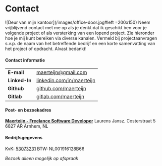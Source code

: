 # Contact

![Deur van mijn kantoor](/images/office-door.jpg#left =200x150) Neem vrijblijvend contact met me op als je denkt dat ik geschikt ben voor je volgende project of als versterking van een lopend project. Zie hieronder hoe je mij kunt bereiken via diverse kanalen. Vermeld bij projectaanvragen s.v.p. de naam van het betreffende bedrijf en een korte samenvatting van het project of opdracht. Alvast bedankt!

#### Contact informatie
|                       |                                                                     |
| --------------------- | ------------------------------------------------------------------- |
| **E-mail**            | maerteijn@gmail.com                                                 |
| **Linked-In**         | [linkedin.com/in/maerteijn](https://www.linkedin.com/in/maerteijn)  |
| **Github**            | [github.com/maerteijn](https://github.com/maerteijn)                |
| **Gitlab**            | [gitlab.com/maerteijn](https://gitlab.com/maerteijn)                |


#### Post- en bezoekadres
[**Maerteijn - Freelance Software Developer**](https://goo.gl/maps/Pr3t1pmqjMt9Y3gaA)
Laurens Jansz. Costerstraat 5
6827 AR
Arnhem, NL

#### Bedrijfsgegevens
KvK: [53073231](https://www.kvk.nl/zoeken/?source=all&q=maerteijn)
BTW: NL001916128B66

*Bezoek alleen mogelijk op afspraak*
